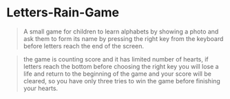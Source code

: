 # Letters-Rain-Game

> A small game for children to learn alphabets by showing a photo and ask them to form its name by pressing the right key from the keyboard before letters reach the end of the screen.

> the game is counting score and it has limited number of hearts, if letters reach the bottom before choosing the right key you will lose a life and return to the beginning of the game and your score will be cleared, so you have only three tries to win the game before finishing your hearts.
